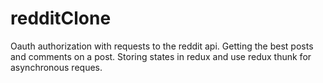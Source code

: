 # redditClone
Oauth authorization with requests to the reddit api. Getting the best posts and comments on a post.
Storing states in redux and use redux thunk for asynchronous reques.
